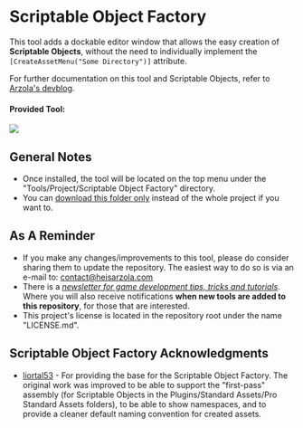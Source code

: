# Scriptable Object Factory
This tool adds a dockable editor window that allows the easy creation of **Scriptable Objects**, without the need to individually implement the ```[CreateAssetMenu("Some Directory")]``` attribute.

For further documentation on this tool and Scriptable Objects, refer to [Arzola's devblog](http://heisarzola.com/devblog/unity-tip-3/).

#### Provided Tool:

![](https://github.com/heisarzola/Unity-Development-Tools/blob/master/Tools/Scriptable%20Object%20Factory/Scriptable%20Object%20Factory.gif)

## General Notes

* Once installed, the tool will be located on the top menu under the "Tools/Project/Scriptable Object Factory" directory.
* You can [download this folder only](https://minhaskamal.github.io/DownGit/#/home?url=https://github.com/heisarzola/Unity-Development-Tools/tree/master/Tools/Scriptable%20Object%20Factory) instead of the whole project if you want to.

## As A Reminder 
* If you make any changes/improvements to this tool, please do consider sharing them to update the repository. The easiest way to do so is via an e-mail to: contact@heisarzola.com
* There is a [*newsletter for game development tips, tricks and tutorials*](https://heisarzola.us16.list-manage.com/subscribe?u=711c0d50be32d6a5eca3ccb18&id=43d6d70f28). Where you will also receive notifications **when new tools are added to this repository**, for those that are interested.
* This project's license is located in the repository root under the name "LICENSE.md".

## Scriptable Object Factory Acknowledgments

* [liortal53](https://github.com/liortal53/) - For providing the base for the Scriptable Object Factory. The original work was improved to be able to support the "first-pass" assembly (for Scriptable Objects in the Plugins/Standard Assets/Pro Standard Assets folders), to be able to show namespaces, and to provide a cleaner default naming convention for created assets.
